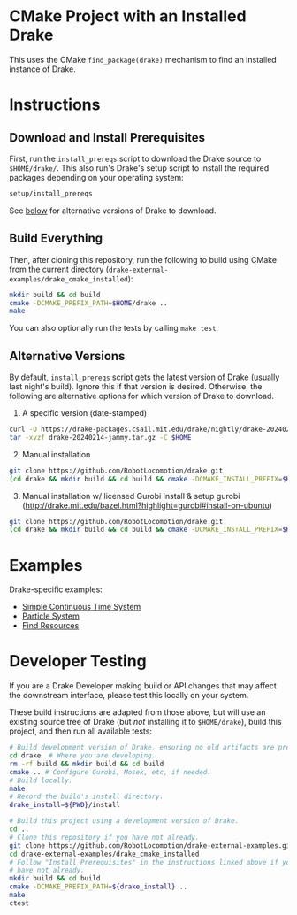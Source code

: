 # CMake Project with an Installed Drake

This uses the CMake `find_package(drake)` mechanism to find an installed instance of Drake.

# Instructions

## Download and Install Prerequisites

First, run the `install_prereqs` script to download the
Drake source to `$HOME/drake/`. This also run's Drake's
setup script to install the required packages depending
on your operating system:

```bash
setup/install_prereqs
```

See [below](#alternative-versions) for alternative versions of
Drake to download.

## Build Everything

Then, after cloning this repository, run the following to
build using CMake from the current directory
(`drake-external-examples/drake_cmake_installed`):

```bash
mkdir build && cd build
cmake -DCMAKE_PREFIX_PATH=$HOME/drake ..
make
```

You can also optionally run the tests by calling `make test`.

## Alternative Versions

By default, `install_prereqs` script gets the latest version
of Drake (usually last night's build). Ignore this if that
version is desired. Otherwise, the following are alternative
options for which version of Drake to download.

1. A specific version (date-stamped)

```bash
curl -O https://drake-packages.csail.mit.edu/drake/nightly/drake-20240214-jammy.tar.gz
tar -xvzf drake-20240214-jammy.tar.gz -C $HOME
```

2. Manual installation

```bash
git clone https://github.com/RobotLocomotion/drake.git
(cd drake && mkdir build && cd build && cmake -DCMAKE_INSTALL_PREFIX=$HOME/drake .. && make)
```

3. Manual installation w/ licensed Gurobi
Install & setup gurobi (http://drake.mit.edu/bazel.html?highlight=gurobi#install-on-ubuntu)

```bash
git clone https://github.com/RobotLocomotion/drake.git
(cd drake && mkdir build && cd build && cmake -DCMAKE_INSTALL_PREFIX=$HOME/drake -DWITH_GUROBI=ON .. && make)
```

# Examples

Drake-specific examples:

* [Simple Continuous Time System](src/simple_continuous_time_system/README.md)
* [Particle System](src/particle)
* [Find Resources](src/find_resource/README.md)

# Developer Testing

If you are a Drake Developer making build or API changes that may affect the
downstream interface, please test this locally on your system.

These build instructions are adapted from those above, but will use an existing
source tree of Drake (but *not* installing it to `$HOME/drake`),
build this project, and then run all available tests:

```bash
# Build development version of Drake, ensuring no old artifacts are present.
cd drake  # Where you are developing.
rm -rf build && mkdir build && cd build
cmake .. # Configure Gurobi, Mosek, etc, if needed.
# Build locally.
make
# Record the build's install directory.
drake_install=${PWD}/install

# Build this project using a development version of Drake.
cd ..
# Clone this repository if you have not already.
git clone https://github.com/RobotLocomotion/drake-external-examples.git
cd drake-external-examples/drake_cmake_installed
# Follow "Install Prerequisites" in the instructions linked above if you
# have not already.
mkdir build && cd build
cmake -DCMAKE_PREFIX_PATH=${drake_install} ..
make
ctest
```
